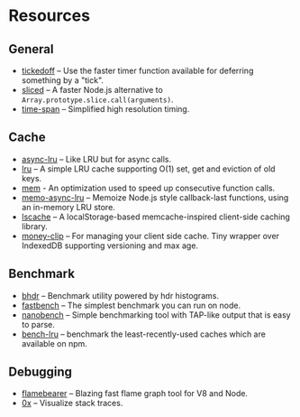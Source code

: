 # Resources

## General

* [tickedoff](https://github.com/jamiebuilds/tickedoff) – Use the faster timer function available for deferring something by a "tick".
* [sliced](https://www.npmjs.com/package/sliced) – A faster Node.js alternative to `Array.prototype.slice.call(arguments)`.
* [time-span](https://github.com/sindresorhus/time-span) – Simplified high resolution timing.

## Cache

* [async-lru](https://github.com/feross/async-lru) – Like LRU but for async calls.
* [lru](https://github.com/chriso/lru) – A simple LRU cache supporting O(1) set, get and eviction of old keys.
* [mem](https://github.com/sindresorhus/mem) - An optimization used to speed up consecutive function calls.
* [memo-async-lru](https://github.com/feross/memo-async-lru) – Memoize Node.js style callback-last functions, using an in-memory LRU store.
* [lscache](https://github.com/pamelafox/lscache) – A localStorage-based memcache-inspired client-side caching library.
* [money-clip](https://github.com/HenrikJoreteg/money-clip) – For managing your client side cache. Tiny wrapper over IndexedDB supporting versioning and max age.

## Benchmark

* [bhdr](https://github.com/mcollina/bhdr) – Benchmark utility powered by hdr histograms.
* [fastbench](https://www.npmjs.com/package/fastbench) – The simplest benchmark you can run on node.
* [nanobench](https://github.com/mafintosh/nanobench) – Simple benchmarking tool with TAP-like output that is easy to parse.
* [bench-lru](https://github.com/dominictarr/bench-lru) – benchmark the least-recently-used caches which are available on npm.

## Debugging

* [flamebearer](https://github.com/mapbox/flamebearer) – Blazing fast flame graph tool for V8 and Node.
* [0x](https://www.npmjs.com/package/0x) – Visualize stack traces.
